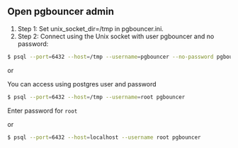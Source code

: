 ## Open pgbouncer admin

1. Step 1: Set unix_socket_dir=/tmp in pgbouncer.ini.
2. Step 2: Connect using the Unix socket with user pgbouncer and no password:

```bash
$ psql --port=6432 --host=/tmp --username=pgbouncer --no-password pgbouncer
```

or 

You can access using postgres user and password

```bash
$ psql --port=6432 --host=/tmp --username=root pgbouncer
```

Enter password for `root`

or

```bash
$ psql --port=6432 --host=localhost --username root pgbouncer
```
